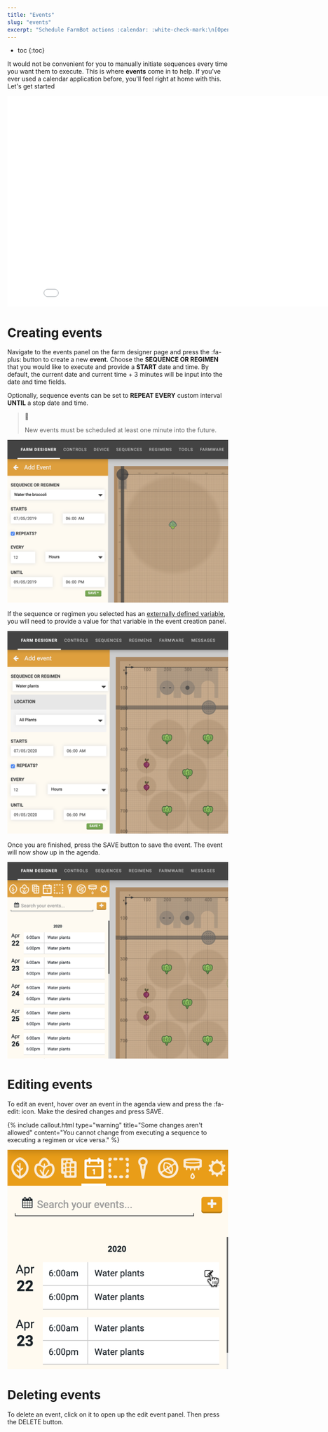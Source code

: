 ```yaml
---
title: "Events"
slug: "events"
excerpt: "Schedule FarmBot actions :calendar: :white-check-mark:\n[Open this panel in the app](https://my.farm.bot/app/designer/events)"
---
```


* toc
{:toc}

It would not be convenient for you to manually initiate sequences every time you want them to execute. This is where **events** come in to help. If you've ever used a calendar application before, you'll feel right at home with this. Let's get started

<iframe class="embedly-embed" src="//cdn.embedly.com/widgets/media.html?url=http%3A%2F%2Fwww.youtube.com%2Fwatch%3Fv%3Dvwnsr8zelaY&src=http%3A%2F%2Fwww.youtube.com%2Fembed%2Fvwnsr8zelaY&type=text%2Fhtml&key=f2aa6fc3595946d0afc3d76cbbd25dc3&schema=youtube" width="854" height="480" scrolling="no" frameborder="0" allow="autoplay; fullscreen" allowfullscreen="true"></iframe>

# Creating events
Navigate to the events panel on the farm designer page and press the <span class="fb-button fb-yellow">:fa-plus:</span> button to create a new **event**. Choose the **SEQUENCE OR REGIMEN** that you would like to execute and provide a **START** date and time. By default, the current date and current time + 3 minutes will be input into the date and time fields.

Optionally, sequence events can be set to **REPEAT EVERY** custom interval **UNTIL** a stop date and time.

> 📘
>
> New events must be scheduled at least one minute into the future.

![Screen Shot 2019-07-05 at 9.00.37 PM.png](Screen_Shot_2019-07-05_at_9.00.37_PM.png)

If the sequence or regimen you selected has an [externally defined variable](../sequences/externally-defined-variables.md), you will need to provide a value for that variable in the event creation panel.

![Screen Shot 2020-04-22 at 12.21.29 AM.png](Screen_Shot_2020-04-22_at_12.21.29_AM.png)

Once you are finished, press the <span class="fb-button fb-green">SAVE</span> button to save the event. The event will now show up in the agenda.

![Screen Shot 2020-04-22 at 12.23.54 AM.png](Screen_Shot_2020-04-22_at_12.23.54_AM.png)

# Editing events
To edit an event, hover over an event in the agenda view and press the :fa-edit: icon. Make the desired changes and press <span class="fb-button fb-green">SAVE</span>.

{%
include callout.html
type="warning"
title="Some changes aren't allowed"
content="You cannot change from executing a sequence to executing a regimen or vice versa."
%}



![Screen Shot 2020-04-22 at 12.24.13 AM.png](Screen_Shot_2020-04-22_at_12.24.13_AM.png)

# Deleting events
To delete an event, click on it to open up the edit event panel. Then press the <span class="fb-button fb-red">DELETE</span> button.
